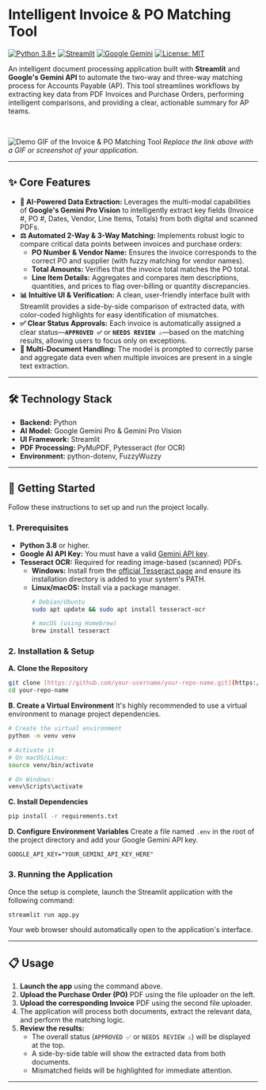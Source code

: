 # Intelligent Invoice & PO Matching Tool

[![Python 3.8+](https://img.shields.io/badge/python-3.8+-blue.svg)](https://www.python.org/downloads/)
[![Streamlit](https://img.shields.io/badge/Streamlit-1.30.0-FF4B4B.svg)](https://streamlit.io)
[![Google Gemini](https://img.shields.io/badge/Google-Gemini_API-4285F4.svg)](https://ai.google.dev/)
[![License: MIT](https://img.shields.io/badge/License-MIT-yellow.svg)](https://opensource.org/licenses/MIT)

An intelligent document processing application built with **Streamlit** and **Google's Gemini API** to automate the two-way and three-way matching process for Accounts Payable (AP). This tool streamlines workflows by extracting key data from PDF Invoices and Purchase Orders, performing intelligent comparisons, and providing a clear, actionable summary for AP teams.

<br>

![Demo GIF of the Invoice & PO Matching Tool](https://i.imgur.com/your-demo-image.gif)
*Replace the link above with a GIF or screenshot of your application.*

---

## ✨ Core Features

* **🤖 AI-Powered Data Extraction:** Leverages the multi-modal capabilities of **Google's Gemini Pro Vision** to intelligently extract key fields (Invoice #, PO #, Dates, Vendor, Line Items, Totals) from both digital and scanned PDFs.
* **⚖️ Automated 2-Way & 3-Way Matching:** Implements robust logic to compare critical data points between invoices and purchase orders:
    * **PO Number & Vendor Name:** Ensures the invoice corresponds to the correct PO and supplier (with fuzzy matching for vendor names).
    * **Total Amounts:** Verifies that the invoice total matches the PO total.
    * **Line Item Details:** Aggregates and compares item descriptions, quantities, and prices to flag over-billing or quantity discrepancies.
* **📊 Intuitive UI & Verification:** A clean, user-friendly interface built with Streamlit provides a side-by-side comparison of extracted data, with color-coded highlights for easy identification of mismatches.
* **✅ Clear Status Approvals:** Each invoice is automatically assigned a clear status—**`APPROVED ✅`** or **`NEEDS REVIEW ⚠️`**—based on the matching results, allowing users to focus only on exceptions.
* **📄 Multi-Document Handling:** The model is prompted to correctly parse and aggregate data even when multiple invoices are present in a single text extraction.

---

## 🛠️ Technology Stack

* **Backend:** Python
* **AI Model:** Google Gemini Pro & Gemini Pro Vision
* **UI Framework:** Streamlit
* **PDF Processing:** PyMuPDF, Pytesseract (for OCR)
* **Environment:** python-dotenv, FuzzyWuzzy

---

## 🚀 Getting Started

Follow these instructions to set up and run the project locally.

### 1. Prerequisites

* **Python 3.8** or higher.
* **Google AI API Key:** You must have a valid [Gemini API key](https://ai.google.dev/).
* **Tesseract OCR:** Required for reading image-based (scanned) PDFs.
    * **Windows:** Install from the [official Tesseract page](https://github.com/tesseract-ocr/tesseract) and ensure its installation directory is added to your system's PATH.
    * **Linux/macOS:** Install via a package manager.
        ```bash
        # Debian/Ubuntu
        sudo apt update && sudo apt install tesseract-ocr

        # macOS (using Homebrew)
        brew install tesseract
        ```

### 2. Installation & Setup

**A. Clone the Repository**
```bash
git clone [https://github.com/your-username/your-repo-name.git](https://github.com/your-username/your-repo-name.git)
cd your-repo-name
```

**B. Create a Virtual Environment**
It's highly recommended to use a virtual environment to manage project dependencies.
```bash
# Create the virtual environment
python -m venv venv

# Activate it
# On macOS/Linux:
source venv/bin/activate

# On Windows:
venv\Scripts\activate
```

**C. Install Dependencies**
```bash
pip install -r requirements.txt
```

**D. Configure Environment Variables**
Create a file named `.env` in the root of the project directory and add your Google Gemini API key.
```env
GOOGLE_API_KEY="YOUR_GEMINI_API_KEY_HERE"
```

### 3. Running the Application

Once the setup is complete, launch the Streamlit application with the following command:
```bash
streamlit run app.py
```
Your web browser should automatically open to the application's interface.

---

## 📋 Usage

1.  **Launch the app** using the command above.
2.  **Upload the Purchase Order (PO)** PDF using the file uploader on the left.
3.  **Upload the corresponding Invoice** PDF using the second file uploader.
4.  The application will process both documents, extract the relevant data, and perform the matching logic.
5.  **Review the results:**
    * The overall status (`APPROVED ✅` or `NEEDS REVIEW ⚠️`) will be displayed at the top.
    * A side-by-side table will show the extracted data from both documents.
    * Mismatched fields will be highlighted for immediate attention.

---

